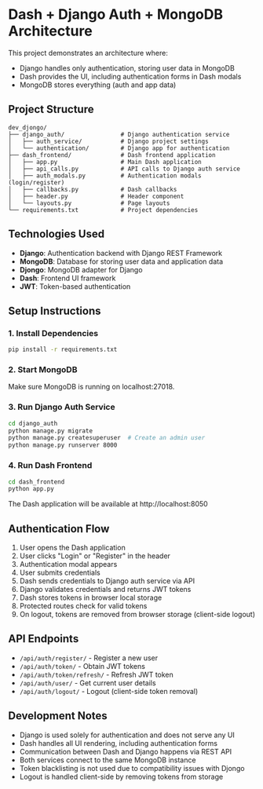 # Dash + Django Auth + MongoDB Architecture

This project demonstrates an architecture where:

- Django handles only authentication, storing user data in MongoDB
- Dash provides the UI, including authentication forms in Dash modals
- MongoDB stores everything (auth and app data)

## Project Structure

```
dev_djongo/
├── django_auth/                # Django authentication service
│   ├── auth_service/           # Django project settings
│   └── authentication/         # Django app for authentication
├── dash_frontend/              # Dash frontend application
│   ├── app.py                  # Main Dash application
│   ├── api_calls.py            # API calls to Django auth service
│   ├── auth_modals.py          # Authentication modals (login/register)
│   ├── callbacks.py            # Dash callbacks
│   ├── header.py               # Header component
│   └── layouts.py              # Page layouts
└── requirements.txt            # Project dependencies
```

## Technologies Used

- **Django**: Authentication backend with Django REST Framework
- **MongoDB**: Database for storing user data and application data
- **Djongo**: MongoDB adapter for Django
- **Dash**: Frontend UI framework
- **JWT**: Token-based authentication

## Setup Instructions

### 1. Install Dependencies

```bash
pip install -r requirements.txt
```

### 2. Start MongoDB

Make sure MongoDB is running on localhost:27018.

### 3. Run Django Auth Service

```bash
cd django_auth
python manage.py migrate
python manage.py createsuperuser  # Create an admin user
python manage.py runserver 8000
```

### 4. Run Dash Frontend

```bash
cd dash_frontend
python app.py
```

The Dash application will be available at http://localhost:8050

## Authentication Flow

1. User opens the Dash application
2. User clicks "Login" or "Register" in the header
3. Authentication modal appears
4. User submits credentials
5. Dash sends credentials to Django auth service via API
6. Django validates credentials and returns JWT tokens
7. Dash stores tokens in browser local storage
8. Protected routes check for valid tokens
9. On logout, tokens are removed from browser storage (client-side logout)

## API Endpoints

- `/api/auth/register/` - Register a new user
- `/api/auth/token/` - Obtain JWT tokens
- `/api/auth/token/refresh/` - Refresh JWT token
- `/api/auth/user/` - Get current user details
- `/api/auth/logout/` - Logout (client-side token removal)

## Development Notes

- Django is used solely for authentication and does not serve any UI
- Dash handles all UI rendering, including authentication forms
- Communication between Dash and Django happens via REST API
- Both services connect to the same MongoDB instance
- Token blacklisting is not used due to compatibility issues with Djongo
- Logout is handled client-side by removing tokens from storage
